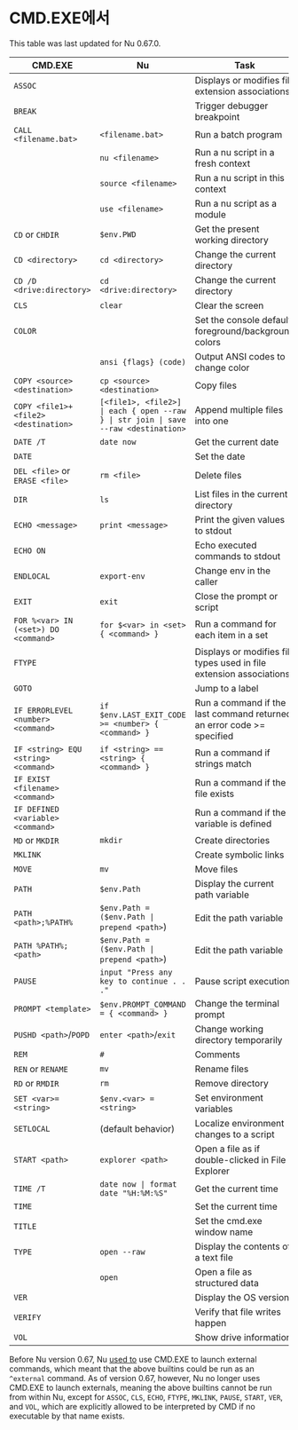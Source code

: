 # CMD.EXE에서

This table was last updated for Nu 0.67.0.

| CMD.EXE                              | Nu                                                                                  | Task                                                                  |
| ------------------------------------ | ----------------------------------------------------------------------------------- | --------------------------------------------------------------------- |
| `ASSOC`                              |                                                                                     | Displays or modifies file extension associations                      |
| `BREAK`                              |                                                                                     | Trigger debugger breakpoint                                           |
| `CALL <filename.bat>`                | `<filename.bat>`                                                                    | Run a batch program                                                   |
|                                      | `nu <filename>`                                                                     | Run a nu script in a fresh context                                    |
|                                      | `source <filename>`                                                                 | Run a nu script in this context                                       |
|                                      | `use <filename>`                                                                    | Run a nu script as a module                                           |
| `CD` or `CHDIR`                      | `$env.PWD`                                                                          | Get the present working directory                                     |
| `CD <directory>`                     | `cd <directory>`                                                                    | Change the current directory                                          |
| `CD /D <drive:directory>`            | `cd <drive:directory>`                                                              | Change the current directory                                          |
| `CLS`                                | `clear`                                                                             | Clear the screen                                                      |
| `COLOR`                              |                                                                                     | Set the console default foreground/background colors                  |
|                                      | `ansi {flags} (code)`                                                               | Output ANSI codes to change color                                     |
| `COPY <source> <destination>`        | `cp <source> <destination>`                                                         | Copy files                                                            |
| `COPY <file1>+<file2> <destination>` | `[<file1>, <file2>] \| each { open --raw } \| str join \| save --raw <destination>` | Append multiple files into one                                        |
| `DATE /T`                            | `date now`                                                                          | Get the current date                                                  |
| `DATE`                               |                                                                                     | Set the date                                                          |
| `DEL <file>` or `ERASE <file>`       | `rm <file>`                                                                         | Delete files                                                          |
| `DIR`                                | `ls`                                                                                | List files in the current directory                                   |
| `ECHO <message>`                     | `print <message>`                                                                   | Print the given values to stdout                                      |
| `ECHO ON`                            |                                                                                     | Echo executed commands to stdout                                      |
| `ENDLOCAL`                           | `export-env`                                                                        | Change env in the caller                                              |
| `EXIT`                               | `exit`                                                                              | Close the prompt or script                                            |
| `FOR %<var> IN (<set>) DO <command>` | `for $<var> in <set> { <command> }`                                                 | Run a command for each item in a set                                  |
| `FTYPE`                              |                                                                                     | Displays or modifies file types used in file extension associations   |
| `GOTO`                               |                                                                                     | Jump to a label                                                       |
| `IF ERRORLEVEL <number> <command>`   | `if $env.LAST_EXIT_CODE >= <number> { <command> }`                                  | Run a command if the last command returned an error code >= specified |
| `IF <string> EQU <string> <command>` | `if <string> == <string> { <command> }`                                             | Run a command if strings match                                        |
| `IF EXIST <filename> <command>`      |                                                                                     | Run a command if the file exists                                      |
| `IF DEFINED <variable> <command>`    |                                                                                     | Run a command if the variable is defined                              |
| `MD` or `MKDIR`                      | `mkdir`                                                                             | Create directories                                                    |
| `MKLINK`                             |                                                                                     | Create symbolic links                                                 |
| `MOVE`                               | `mv`                                                                                | Move files                                                            |
| `PATH`                               | `$env.Path`                                                                         | Display the current path variable                                     |
| `PATH <path>;%PATH%`                 | `$env.Path = ($env.Path \| prepend <path>`)                                         | Edit the path variable                                                |
| `PATH %PATH%;<path>`                 | `$env.Path = ($env.Path \| prepend <path>`)                                         | Edit the path variable                                                |
| `PAUSE`                              | `input "Press any key to continue . . ."`                                           | Pause script execution                                                |
| `PROMPT <template>`                  | `$env.PROMPT_COMMAND = { <command> }`                                               | Change the terminal prompt                                            |
| `PUSHD <path>`/`POPD`                | `enter <path>`/`exit`                                                               | Change working directory temporarily                                  |
| `REM`                                | `#`                                                                                 | Comments                                                              |
| `REN` or `RENAME`                    | `mv`                                                                                | Rename files                                                          |
| `RD` or `RMDIR`                      | `rm`                                                                                | Remove directory                                                      |
| `SET <var>=<string>`                 | `$env.<var> = <string>`                                                             | Set environment variables                                             |
| `SETLOCAL`                           | (default behavior)                                                                  | Localize environment changes to a script                              |
| `START <path>`                       | `explorer <path>`                                                                   | Open a file as if double-clicked in File Explorer                     |
| `TIME /T`                            | `date now \| format date "%H:%M:%S"`                                                | Get the current time                                                  |
| `TIME`                               |                                                                                     | Set the current time                                                  |
| `TITLE`                              |                                                                                     | Set the cmd.exe window name                                           |
| `TYPE`                               | `open --raw`                                                                        | Display the contents of a text file                                   |
|                                      | `open`                                                                              | Open a file as structured data                                        |
| `VER`                                |                                                                                     | Display the OS version                                                |
| `VERIFY`                             |                                                                                     | Verify that file writes happen                                        |
| `VOL`                                |                                                                                     | Show drive information                                                |

Before Nu version 0.67, Nu [used to](https://www.nushell.sh/blog/2022-08-16-nushell-0_67.html#windows-cmd-exe-changes-rgwood) use CMD.EXE to launch external commands, which meant that the above builtins could be run as an `^external` command. As of version 0.67, however, Nu no longer uses CMD.EXE to launch externals, meaning the above builtins cannot be run from within Nu, except for `ASSOC`, `CLS`, `ECHO`, `FTYPE`, `MKLINK`, `PAUSE`, `START`, `VER`, and `VOL`, which are explicitly allowed to be interpreted by CMD if no executable by that name exists.
